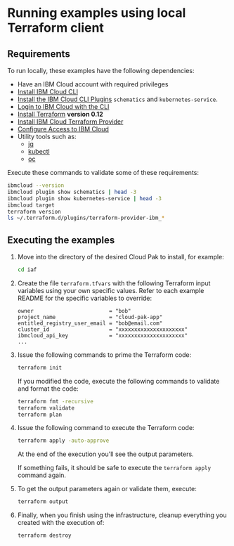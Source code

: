 # Running examples using local Terraform client

## Requirements

To run locally, these examples have the following dependencies:

- Have an IBM Cloud account with required privileges
- [Install IBM Cloud CLI](https://ibm.github.io/cloud-enterprise-examples/iac/setup-environment#install-ibm-cloud-cli)
- [Install the IBM Cloud CLI Plugins](https://ibm.github.io/cloud-enterprise-examples/iac/setup-environment#ibm-cloud-cli-plugins) `schematics` and `kubernetes-service`.
- [Login to IBM Cloud with the CLI](https://ibm.github.io/cloud-enterprise-examples/iac/setup-environment#login-to-ibm-cloud)
- [Install Terraform](https://ibm.github.io/cloud-enterprise-examples/iac/setup-environment#install-terraform) **version 0.12**
- [Install IBM Cloud Terraform Provider](https://ibm.github.io/cloud-enterprise-examples/iac/setup-environment#configure-access-to-ibm-cloud)
- [Configure Access to IBM Cloud](./CREDENTIALS.md)
- Utility tools such as:
  - [jq](https://stedolan.github.io/jq/download/)
  - [kubectl](https://kubernetes.io/docs/tasks/tools/install-kubectl/)
  - [oc](https://docs.openshift.com/container-platform/3.6/cli_reference/get_started_cli.html)

Execute these commands to validate some of these requirements:

```bash
ibmcloud --version
ibmcloud plugin show schematics | head -3
ibmcloud plugin show kubernetes-service | head -3
ibmcloud target
terraform version
ls ~/.terraform.d/plugins/terraform-provider-ibm_*
```

## Executing the examples
1. Move into the directory of the desired Cloud Pak to install, for example:

   ```bash
   cd iaf
   ```

2. Create the file `terraform.tfvars` with the following Terraform input variables using your own specific values.  Refer to each example README for the specific variables to override:

   ```hcl
   owner                        = "bob"
   project_name                 = "cloud-pak-app"
   entitled_registry_user_email = "bob@email.com"
   cluster_id                   = "xxxxxxxxxxxxxxxxxxxxx"
   ibmcloud_api_key             = "xxxxxxxxxxxxxxxxxxxxx"
   ...
   ```

3. Issue the following commands to prime the Terraform code:

   ```bash
   terraform init
   ```

   If you modified the code, execute the following commands to validate and format the code:

   ```bash
   terraform fmt -recursive
   terraform validate
   terraform plan
   ```

4. Issue the following command to execute the Terraform code:

   ```bash
   terraform apply -auto-approve
   ```

   At the end of the execution you'll see the output parameters.

   If something fails, it should be safe to execute the `terraform apply` command again.

5. To get the output parameters again or validate them, execute:

   ```bash
   terraform output
   ```

6. Finally, when you finish using the infrastructure, cleanup everything you created with the execution of:

   ```bash
   terraform destroy
   ```
